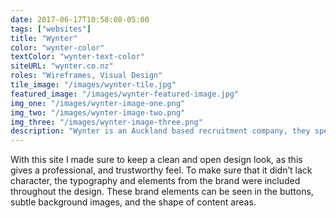 ```yaml
---
date: 2017-06-17T10:58:08-05:00
tags: ["websites"]
title: "Wynter"
color: "wynter-color"
textColor: "wynter-text-color"
siteURL: "wynter.co.nz"
roles: "Wireframes, Visual Design"
tile_image: "/images/wynter-tile.jpg"
featured_image: "/images/wynter-featured-image.jpg"
img_one: "/images/wynter-image-one.png"
img_two: "/images/wynter-image-two.png"
img_three: "/images/wynter-image-three.png"
description: "Wynter is an Auckland based recruitment company, they specialise in construction, property and business support recruitment. They came to us with a refreshed brand, and we worked together to bring their website up to the same standard."
---
```


With this site I made sure to keep a clean and open design look, as this gives a professional, and trustworthy feel. To make sure that it didn’t lack character, the typography and elements from the brand were included throughout the design. These brand elements can be seen in the buttons, subtle background images, and the shape of content areas.
